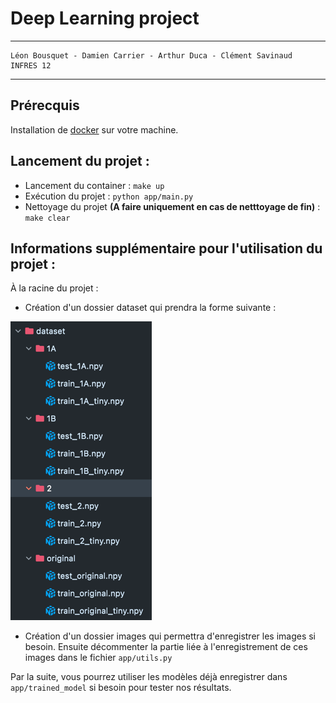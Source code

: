 # Deep Learning project

---
```
Léon Bousquet - Damien Carrier - Arthur Duca - Clément Savinaud
INFRES 12
```

---

## Prérecquis

Installation de [docker](https://docs.docker.com/get-docker/) sur votre machine.

## Lancement du projet : 

* Lancement du container : `make up`
* Exécution du projet : `python app/main.py`
* Nettoyage du projet **(A faire uniquement en cas de netttoyage de fin)** : `make clear`

## Informations supplémentaire pour l'utilisation du projet :
À la racine du projet :
* Création d'un dossier dataset qui prendra la forme suivante :

![img.png](dataset.png "arborescence dataset")

* Création d'un dossier images qui permettra d'enregistrer les images si besoin. Ensuite décommenter la partie liée à l'enregistrement de ces images dans le fichier `app/utils.py`

Par la suite, vous pourrez utiliser les modèles déjà enregistrer dans `app/trained_model` si besoin pour tester nos résultats.